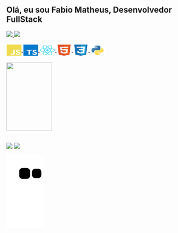 ## Olá, eu sou Fabio Matheus, Desenvolvedor FullStack
<div align="left">
  <a href="https://github.com/FabioMatheus777">
  <img height="180em" src="https://github-readme-stats.vercel.app/api?username=FabioMatheus777&show_icons=true&theme=dracula&include_all_commits=true&count_private=true"/>
    <img height="180em" src="https://github-readme-stats.vercel.app/api/top-langs/?username=FabioMatheus777&show_icons=true&include_all_commits=true&count_private=true&layout=compact&langs_count=7&theme=dracula"/>
</div>
 
 
 <div style="display: inline_block"><br>
   
  <img align="center" alt="Fabio-Js" height="30" width="40" src="https://raw.githubusercontent.com/devicons/devicon/master/icons/javascript/javascript-plain.svg">
  <img align="center" alt="Fabio-Ts" height="30" width="40" src="https://raw.githubusercontent.com/devicons/devicon/master/icons/typescript/typescript-plain.svg">
  <img align="center" alt="Fabio-React" height="30" width="40" src="https://raw.githubusercontent.com/devicons/devicon/master/icons/react/react-original.svg">
  <img align="center" alt="Fabio-HTML" height="30" width="40" src="https://raw.githubusercontent.com/devicons/devicon/master/icons/html5/html5-original.svg">
  <img align="center" alt="Fabio-CSS" height="30" width="40" src="https://raw.githubusercontent.com/devicons/devicon/master/icons/css3/css3-original.svg">
  <img align="center" alt="Fabio-Python" height="30" width="40" src="https://raw.githubusercontent.com/devicons/devicon/master/icons/python/python-original.svg"><br><br>
  <img height="180em" width="120em" src="https://media.tenor.com/rkY5QA5c3VAAAAAM/gato-digitando.gif"/>
</div>
 
 ##
 
 <div>
 
  <a href = "mailto:fabiomatheusxlr8.com"><img src="https://img.shields.io/badge/-Gmail-%23333?style=for-the-badge&logo=gmail&logoColor=red" target="_blank"></a>
  <a href="https://www.linkedin.com/in/ferreira-fabio-dev/" target="_blank"><img src="https://img.shields.io/badge/-LinkedIn-%230077B5?style=for-the-badge&logo=linkedin&logoColor=white" target="_blank"></a> 
  
  
 ![Snake animation](https://github.com/FabioMatheus777/FabioMatheus777/blob/output/github-contribution-grid-snake.svg)

 </div>





###
